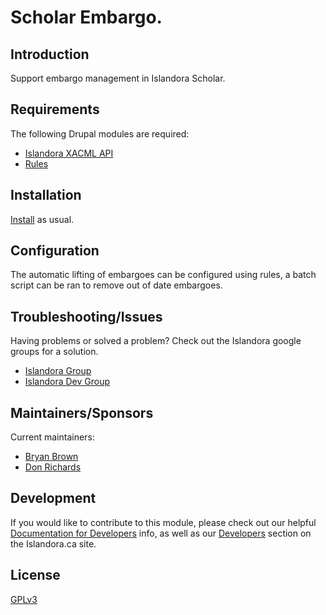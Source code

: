 # Scholar Embargo.

## Introduction

Support embargo management in Islandora Scholar.

## Requirements

The following Drupal modules are required:

 * [Islandora XACML API](https://github.com/Islandora/islandora_xacml_editor/tree/7.x/api)
 * [Rules](https://www.drupal.org/project/rules)

## Installation

[Install](https://drupal.org/documentation/install/modules-themes/modules-7) as usual.

## Configuration

The automatic lifting of embargoes can be configured using rules, a batch
script can be ran to remove out of date embargoes.

## Troubleshooting/Issues

Having problems or solved a problem? Check out the Islandora google groups for a solution.

* [Islandora Group](https://groups.google.com/forum/?hl=en&fromgroups#!forum/islandora)
* [Islandora Dev Group](https://groups.google.com/forum/?hl=en&fromgroups#!forum/islandora-dev)

## Maintainers/Sponsors

Current maintainers:

* [Bryan Brown](https://github.com/bryjbrown)
* [Don Richards](https://github.com/DonRichards)

## Development

If you would like to contribute to this module, please check out our helpful [Documentation for Developers](https://github.com/Islandora/islandora/wiki#wiki-documentation-for-developers) info, as well as our [Developers](http://islandora.ca/developers) section on the Islandora.ca site.

## License

[GPLv3](http://www.gnu.org/licenses/gpl-3.0.txt)
